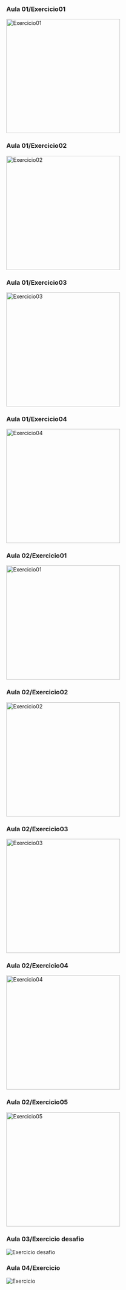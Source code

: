 ### Aula 01/Exercicio01

<img src="https://github.com/WillamesLima01/React-Native/blob/main/React%20Native%20-Kelson/aula01/aula01_2/assets/exercicio01.jpeg?raw=true" alt="Exercicio01" width="300" />

### Aula 01/Exercicio02

<img src="https://github.com/WillamesLima01/React-Native/blob/main/React%20Native%20-Kelson/aula01/aula01_2/assets/exercicio02.jpeg?raw=true" alt="Exercicio02" width="300" />

### Aula 01/Exercicio03

<img src="https://github.com/WillamesLima01/React-Native/blob/main/React%20Native%20-Kelson/aula01/aula01_2/assets/exercicio03.jpeg?raw=true" alt="Exercicio03" width="300" />

### Aula 01/Exercicio04

<img src="https://github.com/WillamesLima01/React-Native/blob/main/React%20Native%20-Kelson/aula01/aula01_2/assets/exercicio04.jpeg?raw=true" alt="Exercicio04" width="300" />

### Aula 02/Exercicio01

<img src="https://github.com/WillamesLima01/React-Native/blob/main/React%20Native%20-Kelson/aula02/assets/exercicio01.jpeg?raw=true" alt="Exercicio01" width="300" />

### Aula 02/Exercicio02

<img src="https://github.com/WillamesLima01/React-Native/blob/main/React%20Native%20-Kelson/aula02/assets/exercicio02.jpeg?raw=true" alt="Exercicio02" width="300" />

### Aula 02/Exercicio03

<img src="https://github.com/WillamesLima01/React-Native/blob/main/React%20Native%20-Kelson/aula02/assets/exercicio03.jpeg?raw=true" alt="Exercicio03" width="300" />

### Aula 02/Exercicio04

<img src="https://github.com/WillamesLima01/React-Native/blob/main/React%20Native%20-Kelson/aula02/assets/exercicio04.jpeg?raw=true" alt="Exercicio04" width="300" />

### Aula 02/Exercicio05

<img src="https://github.com/WillamesLima01/React-Native/blob/main/React%20Native%20-Kelson/aula02/assets/exercicio05.jpeg?raw=true" alt="Exercicio05" width="300" />

### Aula 03/Exercicio desafio

<img src="https://github.com/WillamesLima01/React-Native/blob/main/React%20Native%20-Kelson/aula03_desafio/assets/exerc%C3%ADcio03.jpg?raw=true" alt="Exercicio desafio" />

### Aula 04/Exercicio

<img src="https://github.com/WillamesLima01/React-Native/blob/main/React%20Native%20-Kelson/aula04/assets/exerc%C3%ADcio04.jpg?raw=true" alt="Exercicio" />



